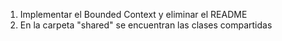 1. Implementar el Bounded Context y eliminar el README
2. En la carpeta "shared" se encuentran las clases compartidas